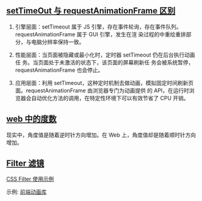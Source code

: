 <!--
 * @Author: TerryMin
 * @Date: 2023-12-17 08:44:43
 * @LastEditors: TerryMin
 * @LastEditTime: 2024-01-05 11:13:44
 * @Description: file not
-->

## [setTimeOut 与 requestAnimationFrame 区别](https://blog.csdn.net/weixin_40851188/article/details/89669416)

1. 引擎层面：setTimeout 属于 JS 引擎，存在事件轮询，存在事件队列。requestAnimationFrame 属于 GUI 引擎，发生在渲 染过程的中重绘重排部分，与电脑分辨率保持一致。

2. 性能层面：当页面被隐藏或最小化时，定时器 setTimeout 仍在后台执行动画任 务。当页面处于未激活的状态下，该页面的屏幕刷新任 务会被系统暂停，requestAnimationFrame 也会停止。

3. 应用层面：利用 setTimeout，这种定时机制去做动画，模拟固定时间刷新页面。requestAnimationFrame 由浏览器专门为动画提供 的 API，在运行时浏览器会自动优化方法的调用，在特定性环境下可以有效节省了 CPU 开销。

## [web 中的度数](https://zhuanlan.zhihu.com/p/42323283)

现实中，角度值是随着逆时针方向增加。在 Web 上，角度值却是随着顺时针方向增加。

## [Filter 滤镜](https://blog.csdn.net/jingru2017/article/details/79126381)

[CSS Filter 使用示例](https://juejin.cn/post/7002829486806794276)

示例:
[前端动画库](https://juejin.cn/post/7069945906518294536#comment)
